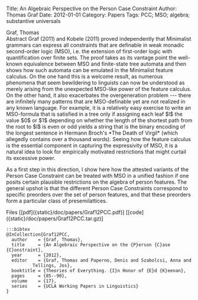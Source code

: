 Title: An Algebraic Perspective on the Person Case Constraint
Author: Thomas Graf
Date: 2012-01-01
Category: Papers
Tags: PCC; MSO; algebra; substantive universals

<div markdown class="authors">
Graf, Thomas
</div>

<div markdown class="abstract">
<span id="abstract-title">Abstract</span>
Graf (2011) and Kobele (2011)  proved independently that Minimalist grammars can express all constraints that are definable in weak monadic second-order logic (MSO), i.e. the extension of first-order logic with quantification over finite sets.
The proof takes as its vantage point the well-known equivalence between MSO and finite-state tree automata and then shows how such automata can be emulated in the Minimalist feature calculus.
On the one hand this is a welcome result, as numerous phenomena that seem bewildering to linguists can now be understood as merely arising from the unexpected MSO-like power of the feature calculus.
On the other hand, it also exacerbates the overgeneration problem --- there are infinitely many patterns that are MSO-definable yet are not realized in any known language.
For example, it is a relatively easy exercise to write an MSO-formula that is satisfied in a tree only if assigning each leaf $l$ the value $0$ or $1$ depending on whether the length of the shortest path from the root to $l$ is even or odd yields a string that is the binary encoding of the longest sentence in Hermann Broch's *The Death of Virgil* (which allegedly contains over a thousand words).
Seeing how the feature calculus is the essential component in capturing the expressivity of MSO, it is a natural idea to look for empirically motivated restrictions that might curtail its excessive power.

As a first step in this direction, I show here how the attested variants of the Person Case Constraint can be treated with MSO in a unified fashion if one posits certain plausible restrictions on the algebra of person features.
The general upshot is that the different Person Case Constraints correspond to specific preorders over the set of person features, and that these preorders form a particular class of presemilattices.
</div>

<div markdown class="files">
<span id="files-title">Files</span>
[[pdf]({static}/doc/papers/Graf12PCC.pdf)]
[[code]({static}/doc/papers/Graf12PCC.tar.gz)]
</div>

~~~
:::bibtex
@InCollection{Graf12PCC,
  author	= {Graf, Thomas},
  title		= {An Algebraic Perspective on the {P}erson {C}ase {C}onstraint},
  year		= {2012},
  editor	= {Graf, Thomas and Paperno, Denis and Szabolcsi, Anna and
		  Tellings, Jos},
  booktitle	= {Theories of Everything. {I}n Honor of {E}d {K}eenan},
  pages		= {85--90},
  volume	= {17},
  series	= {UCLA Working Papers in Linguistics}
}
~~~
